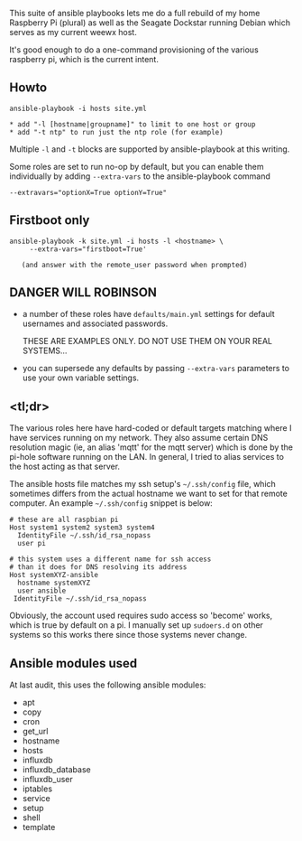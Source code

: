 

This suite of ansible playbooks lets me do a full rebuild of
my home Raspberry Pi (plural) as well as the Seagate Dockstar
running Debian which serves as my current weewx host.

It's good enough to do a one-command provisioning of the various
raspberry pi, which is the current intent.


Howto
-----

    ansible-playbook -i hosts site.yml 

    * add "-l [hostname|groupname]" to limit to one host or group
    * add "-t ntp" to run just the ntp role (for example)

Multiple `-l` and `-t` blocks are supported by ansible-playbook at this writing.

Some roles are set to run no-op by default, but you can enable them
individually by adding `--extra-vars` to the ansible-playbook command

    --extravars="optionX=True optionY=True" 


Firstboot only
---------------

```
ansible-playbook -k site.yml -i hosts -l <hostname> \
     --extra-vars="firstboot=True'

   (and answer with the remote_user password when prompted)
```

DANGER WILL ROBINSON
--------------------

 - a number of these roles have `defaults/main.yml` settings for
    default usernames and associated passwords.

    THESE ARE EXAMPLES ONLY.  DO NOT USE THEM ON YOUR REAL SYSTEMS...

 - you can supersede any defaults by passing `--extra-vars` parameters
    to use your own variable settings.


<tl;dr>
-------

The various roles here have hard-coded or default targets matching
where I have services running on my network.  They also assume certain
DNS resolution magic (ie, an alias 'mqtt' for the mqtt server) which
is done by the pi-hole software running on the LAN.  In general, I tried
to alias services to the host acting as that server.

The ansible hosts file matches my ssh setup's `~/.ssh/config` file, which
sometimes differs from the actual hostname we want to set for that
remote computer.   An example `~/.ssh/config` snippet is below:


    # these are all raspbian pi
    Host system1 system2 system3 system4
      IdentityFile ~/.ssh/id_rsa_nopass
      user pi
   
    # this system uses a different name for ssh access 
    # than it does for DNS resolving its address
    Host systemXYZ-ansible
      hostname systemXYZ
      user ansible
     IdentityFile ~/.ssh/id_rsa_nopass

Obviously, the account used requires sudo access so 'become' works,
which is true by default on a pi.  I manually set up `sudoers.d` on
other systems so this works there since those systems never change.


Ansible modules used
--------------------

At last audit, this uses the following ansible modules:

  * apt
  * copy
  * cron
  * get_url
  * hostname
  * hosts
  * influxdb
  * influxdb_database
  * influxdb_user
  * iptables
  * service
  * setup
  * shell
  * template


